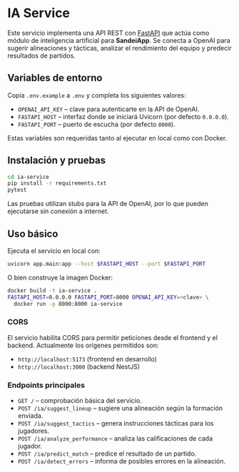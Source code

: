 # IA Service

Este servicio implementa una API REST con [FastAPI](https://fastapi.tiangolo.com/) que actúa como módulo de inteligencia artificial para **SandeiApp**. Se conecta a OpenAI para sugerir alineaciones y tácticas, analizar el rendimiento del equipo y predecir resultados de partidos.

## Variables de entorno

Copia `.env.example` a `.env` y completa los siguientes valores:

- `OPENAI_API_KEY` &ndash; clave para autenticarte en la API de OpenAI.
- `FASTAPI_HOST` &ndash; interfaz donde se iniciará Uvicorn (por defecto `0.0.0.0`).
- `FASTAPI_PORT` &ndash; puerto de escucha (por defecto `8000`).

Estas variables son requeridas tanto al ejecutar en local como con Docker.

## Instalación y pruebas

```bash
cd ia-service
pip install -r requirements.txt
pytest
```

Las pruebas utilizan stubs para la API de OpenAI, por lo que pueden ejecutarse sin conexión a internet.

## Uso básico

Ejecuta el servicio en local con:

```bash
uvicorn app.main:app --host $FASTAPI_HOST --port $FASTAPI_PORT
```

O bien construye la imagen Docker:

```bash
docker build -t ia-service .
FASTAPI_HOST=0.0.0.0 FASTAPI_PORT=8000 OPENAI_API_KEY=<clave> \
  docker run -p 8000:8000 ia-service
```

### CORS

El servicio habilita CORS para permitir peticiones desde el frontend y el backend.
Actualmente los orígenes permitidos son:

- `http://localhost:5173` (frontend en desarrollo)
- `http://localhost:3000` (backend NestJS)

### Endpoints principales

- `GET /` &ndash; comprobación básica del servicio.
- `POST /ia/suggest_lineup` &ndash; sugiere una alineación según la formación enviada.
- `POST /ia/suggest_tactics` &ndash; genera instrucciones tácticas para los jugadores.
- `POST /ia/analyze_performance` &ndash; analiza las calificaciones de cada jugador.
- `POST /ia/predict_match` &ndash; predice el resultado de un partido.
- `POST /ia/detect_errors` &ndash; informa de posibles errores en la alineación.
